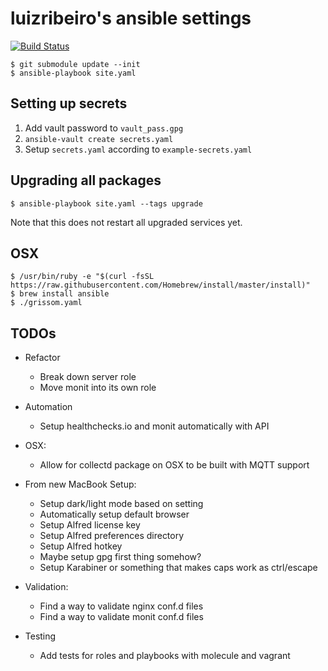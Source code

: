 # luizribeiro's ansible settings

[![Build Status](https://travis-ci.com/luizribeiro/ansible.svg?token=Y5WyECQyFrzmKkJLsCaK&branch=master)](https://travis-ci.com/luizribeiro/ansible)

```
$ git submodule update --init
$ ansible-playbook site.yaml
```

## Setting up secrets

1. Add vault password to `vault_pass.gpg`
2. `ansible-vault create secrets.yaml`
3. Setup `secrets.yaml` according to `example-secrets.yaml`

## Upgrading all packages

```
$ ansible-playbook site.yaml --tags upgrade
```

Note that this does not restart all upgraded services yet.

## OSX

```
$ /usr/bin/ruby -e "$(curl -fsSL https://raw.githubusercontent.com/Homebrew/install/master/install)"
$ brew install ansible
$ ./grissom.yaml
```

## TODOs

* Refactor
  * Break down server role
  * Move monit into its own role

* Automation
  * Setup healthchecks.io and monit automatically with API

* OSX:
  * Allow for collectd package on OSX to be built with MQTT support

* From new MacBook Setup:
  * Setup dark/light mode based on setting
  * Automatically setup default browser
  * Setup Alfred license key
  * Setup Alfred preferences directory
  * Setup Alfred hotkey
  * Maybe setup gpg first thing somehow?
  * Setup Karabiner or something that makes caps work as ctrl/escape

* Validation:
  * Find a way to validate nginx conf.d files
  * Find a way to validate monit conf.d files

* Testing
  * Add tests for roles and playbooks with molecule and vagrant
